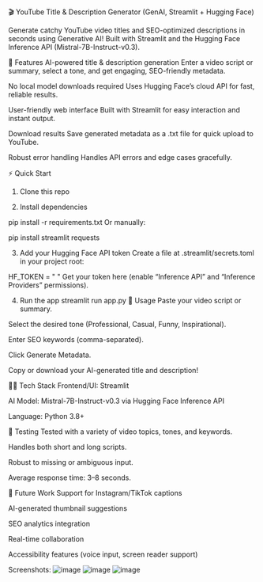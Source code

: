 🎬 YouTube Title & Description Generator (GenAI, Streamlit + Hugging Face)

Generate catchy YouTube video titles and SEO-optimized descriptions in seconds using Generative AI!
Built with Streamlit and the Hugging Face Inference API (Mistral-7B-Instruct-v0.3).

🚀 Features
AI-powered title & description generation
Enter a video script or summary, select a tone, and get engaging, SEO-friendly metadata.

No local model downloads required
Uses Hugging Face’s cloud API for fast, reliable results.

User-friendly web interface
Built with Streamlit for easy interaction and instant output.

Download results
Save generated metadata as a .txt file for quick upload to YouTube.

Robust error handling
Handles API errors and edge cases gracefully.

⚡ Quick Start
1. Clone this repo

2. Install dependencies

pip install -r requirements.txt
Or manually:

pip install streamlit requests

3. Add your Hugging Face API token
Create a file at .streamlit/secrets.toml in your project root:

HF_TOKEN = " "
Get your token here (enable “Inference API” and “Inference Providers” permissions).

4. Run the app
streamlit run app.py
📝 Usage
Paste your video script or summary.

Select the desired tone (Professional, Casual, Funny, Inspirational).

Enter SEO keywords (comma-separated).

Click Generate Metadata.

Copy or download your AI-generated title and description!

🧑‍💻 Tech Stack
Frontend/UI: Streamlit

AI Model: Mistral-7B-Instruct-v0.3 via Hugging Face Inference API

Language: Python 3.8+

🧪 Testing
Tested with a variety of video topics, tones, and keywords.

Handles both short and long scripts.

Robust to missing or ambiguous input.

Average response time: 3–8 seconds.

🌱 Future Work
Support for Instagram/TikTok captions

AI-generated thumbnail suggestions

SEO analytics integration

Real-time collaboration

Accessibility features (voice input, screen reader support)

Screenshots:
![image](https://github.com/user-attachments/assets/74693a28-fe5c-408d-ae2a-b5c512652e31)
![image](https://github.com/user-attachments/assets/b330c484-90a6-4ae1-a9fc-d19e6a636410)
![image](https://github.com/user-attachments/assets/c3e589f6-934b-4d2d-9583-e2102a2622cc)




